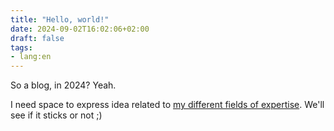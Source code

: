 ```yaml
---
title: "Hello, world!"
date: 2024-09-02T16:02:06+02:00
draft: false
tags: 
- lang:en
---
```


So a blog, in 2024? Yeah.

I need space to express idea related to [my different fields of expertise](/about/).
We'll see if it sticks or not ;)
